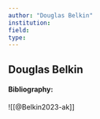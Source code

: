 ```yaml
---
author: "Douglas Belkin"
institution:
field:
type:
---
```


## Douglas Belkin
#### Bibliography:

![[@Belkin2023-ak]]
